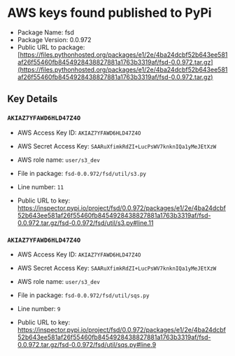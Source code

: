 # AWS keys found published to PyPi

* Package Name: fsd
* Package Version: 0.0.972
* Public URL to package: [https://files.pythonhosted.org/packages/e1/2e/4ba24dcbf52b643ee581af26f55460fb8454928438827881a1763b3319af/fsd-0.0.972.tar.gz](https://files.pythonhosted.org/packages/e1/2e/4ba24dcbf52b643ee581af26f55460fb8454928438827881a1763b3319af/fsd-0.0.972.tar.gz)

## Key Details

### `AKIAZ7YFAWD6HLD47Z4O`

* AWS Access Key ID: `AKIAZ7YFAWD6HLD47Z4O`
* AWS Secret Access Key: `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` 
* AWS role name: `user/s3_dev`
* File in package: `fsd-0.0.972/fsd/util/s3.py`
* Line number: `11`

* Public URL to key: https://inspector.pypi.io/project/fsd/0.0.972/packages/e1/2e/4ba24dcbf52b643ee581af26f55460fb8454928438827881a1763b3319af/fsd-0.0.972.tar.gz/fsd-0.0.972/fsd/util/s3.py#line.11



### `AKIAZ7YFAWD6HLD47Z4O`

* AWS Access Key ID: `AKIAZ7YFAWD6HLD47Z4O`
* AWS Secret Access Key: `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` 
* AWS role name: `user/s3_dev`
* File in package: `fsd-0.0.972/fsd/util/sqs.py`
* Line number: `9`

* Public URL to key: https://inspector.pypi.io/project/fsd/0.0.972/packages/e1/2e/4ba24dcbf52b643ee581af26f55460fb8454928438827881a1763b3319af/fsd-0.0.972.tar.gz/fsd-0.0.972/fsd/util/sqs.py#line.9


